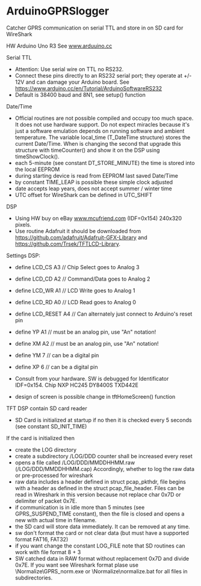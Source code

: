 # ArduinoGPRSlogger
Catcher GPRS communication on serial TTL and store in on SD card for WireShark

HW Arduino Uno R3
See www.arduuino.cc

Serial TTL
- Attention: Use serial wire on TTL no RS232.
- Connect these pins directly to an RS232 serial port; they operate at +/- 12V
  and can damage your Arduino board.
  See https://www.arduino.cc/en/Tutorial/ArduinoSoftwareRS232
- Default is 38400 baud and 8N1, see setup() function

Date/Time
- Official routines are not possible compiled and occupy too much space. It does not use hardware support. Do not expect miracles because it's just a software emulation depends on running software and ambient temperature. The variable local_time (T_DateTime structure) stores the current Date/Time. When is changing the second that upgrade this structure with timeCounter() and show it on the DSP using timeShowClock().
 - each 5-minute (see constant DT_STORE_MINUTE) the time is stored into the local EEPROM
 - during starting device is read from EEPROM last saved Date/Time
 - by constant TIME_LEAP is possible these simple clock adjusted
 - date accepts leap years, does not accept summer / winter time
 - UTC offset for WireShark can be defined in UTC_SHIFT

DSP
- Using HW buy on eBay www.mcufriend.com (IDF=0x154) 240x320 pixels.
- Use routine Adafruit it should be downloaded from https://github.com/adafruit/Adafruit-GFX-Library and https://github.com/Trsek/TFTLCD-Library.

Settings DSP:
- define LCD_CS A3    // Chip Select goes to Analog 3
- define LCD_CD A2    // Command/Data goes to Analog 2
- define LCD_WR A1    // LCD Write goes to Analog 1
- define LCD_RD A0    // LCD Read goes to Analog 0
- define LCD_RESET A4 // Can alternately just connect to Arduino's reset pin
- define YP A1  // must be an analog pin, use "An" notation!
- define XM A2  // must be an analog pin, use "An" notation!
- define YM 7   // can be a digital pin
- define XP 6   // can be a digital pin

- Consult from your hardware. SW is debugged for Identificator IDF=0x154. Chip NXP HC245 DY8400S TXD442E
- design of screen is possible change in tftHomeScreen() function

TFT DSP contain SD card reader
- SD Card is initialized at startup if no then it is checked every 5 seconds (see constant SD_INIT_TIME)

If the card is initialized then
- create the LOG directory
- create a subdirectory /LOG/DDD counter shall be increased every reset
- opens a file called /LOG/DDD/MMDDHHMM.raw (/LOG/DDD/MMDDHHMM.cap)
  Accordingly, whether to log the raw data or pre-processed for wireshark
- raw data includes a header defined in struct pcap_pkthdr, file begins with a header as defined in the struct pcap_file_header. Files can be read in Wireshark in this version because not replace char 0x7D or delimiter of packet 0x7E.
- if communication is in idle more than 5 minutes (see GPRS_SUSPEND_TIME constant), then the file is closed and opens a new with actual time in filename.
- the SD card will store data immediately. It can be removed at any time.
- sw don't format the card or not clear data (but must have a supported format FAT16, FAT32)
- if you want change the constant LOG_FILE note that SD routines can work with file format 8 + 3
- SW catched data in RAW format without replacement 0x7D and divide 0x7E. If you want see Wireshark format plase use \Normalize\GPRS_norm.exe
  or \Normalize\normalize.bat for all files in subdirectories.
